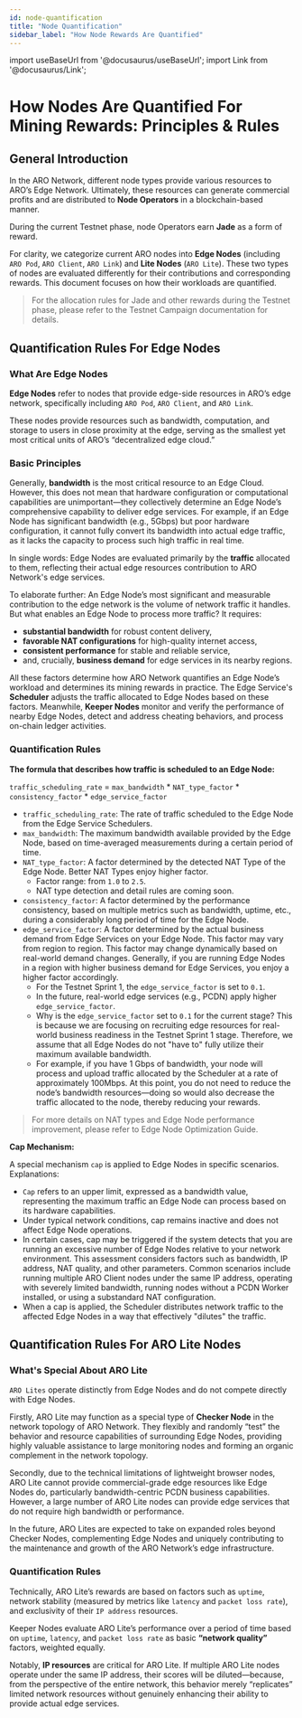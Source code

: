 ```yaml
---
id: node-quantification
title: "Node Quantification"
sidebar_label: "How Node Rewards Are Quantified"
---
```

import useBaseUrl from '@docusaurus/useBaseUrl';
import Link from '@docusaurus/Link';

# How Nodes Are Quantified For Mining Rewards: Principles & Rules

## General Introduction
In the ARO Network, different node types provide various resources to ARO’s Edge Network. Ultimately, these resources can generate commercial profits and are distributed to **Node Operators** in a blockchain-based manner.

During the current Testnet phase, node Operators earn <Link to="/campaign-hub/jade-rewards">**Jade**</Link> as a form of reward.

For clarity, we categorize current ARO nodes into **Edge Nodes** (including `ARO Pod`, `ARO Client`, `ARO Link`) and **Lite Nodes** (`ARO Lite`). These two types of nodes are evaluated differently for their contributions and corresponding rewards. This document focuses on how their workloads are quantified.

> For the allocation rules for Jade and other rewards during the Testnet phase, please refer to the <Link to="/campaign-hub/aro-testnet">Testnet Campaign documentation</Link> for details.

## Quantification Rules For Edge Nodes

### What Are Edge Nodes

**Edge Nodes** refer to nodes that provide edge-side resources in ARO’s edge network, specifically including `ARO Pod`, `ARO Client`, and `ARO Link`.

These nodes provide resources such as bandwidth, computation, and storage to users in close proximity at the edge, serving as the smallest yet most critical units of ARO’s “decentralized edge cloud.”

### Basic Principles

Generally, **bandwidth** is the most critical resource to an Edge Cloud. However, this does not mean that hardware configuration or computational capabilities are unimportant—they collectively determine an Edge Node’s comprehensive capability to deliver edge services. For example, if an Edge Node has significant bandwidth (e.g., 5Gbps) but poor hardware configuration, it cannot fully convert its bandwidth into actual edge traffic, as it lacks the capacity to process such high traffic in real time.

In single words: Edge Nodes are evaluated primarily by the **traffic** allocated to them, reflecting their actual edge resources contribution to ARO Network's edge services.

To elaborate further: An Edge Node’s most significant and measurable contribution to the edge network is the volume of network traffic it handles. But what enables an Edge Node to process more traffic? It requires: 

- **substantial bandwidth** for robust content delivery, 
- **favorable NAT configurations** for high-quality internet access, 
- **consistent performance** for stable and reliable service, 
- and, crucially, **business demand** for edge services in its nearby regions. 

All these factors determine how ARO Network quantifies an Edge Node’s workload and determines its mining rewards in practice. The Edge Service's **Scheduler** adjusts the traffic allocated to Edge Nodes based on these factors. Meanwhile, **Keeper Nodes** monitor and verify the performance of nearby Edge Nodes, detect and address cheating behaviors, and process on-chain ledger activities.

### Quantification Rules

**The formula that describes how traffic is scheduled to an Edge Node:**

`traffic_scheduling_rate` = `max_bandwidth` * `NAT_type_factor` * `consistency_factor` * `edge_service_factor`

- `traffic_scheduling_rate`: The rate of traffic scheduled to the Edge Node from the Edge Service Schedulers.
- `max_bandwidth`: The maximum bandwidth available provided by the Edge Node, based on time-averaged measurements during a certain period of time.
- `NAT_type_factor`: A factor determined by the detected NAT Type of the Edge Node. Better NAT Types enjoy higher factor.
  - Factor range: from `1.0` to `2.5`.
  - NAT type detection and detail rules are coming soon.
- `consistency_factor`: A factor determined by the performance consistency, based on multiple metrics such as bandwidth, uptime, etc., during a considerably long period of time for the Edge Node.
- `edge_service_factor`: A factor determined by the actual business demand from Edge Services on your Edge Node. This factor may vary from region to region. This factor may change dynamically based on real-world demand changes. Generally, if you are running Edge Nodes in a region with higher business demand for Edge Services, you enjoy a higher factor accordingly.
  - For the Testnet Sprint 1, the `edge_service_factor` is set to `0.1`.
  - In the future, real-world edge services (e.g., PCDN) apply higher `edge_service_factor`.  
  - Why is the `edge_service_factor` set to `0.1` for the current stage? This is because we are focusing on recruiting edge resources for real-world business readiness in the Testnet Sprint 1 stage. Therefore, we assume that all Edge Nodes do not "have to" fully utilize their maximum available bandwidth.
  - For example, if you have 1 Gbps of bandwidth, your node will process and upload traffic allocated by the Scheduler at a rate of approximately 100Mbps. At this point, you do not need to reduce the node’s bandwidth resources—doing so would also decrease the traffic allocated to the node, thereby reducing your rewards.
 
> For more details on NAT types and Edge Node performance improvement, please refer to <Link to="/node-operator-guide/improve-performance/network-optimization">Edge Node Optimization Guide</Link>.

**Cap Mechanism:**

A special mechanism `cap` is applied to Edge Nodes in specific scenarios. Explanations:  

- `Cap` refers to an upper limit, expressed as a bandwidth value, representing the maximum traffic an Edge Node can process based on its hardware capabilities.
- Under typical network conditions, cap remains inactive and does not affect Edge Node operations.
- In certain cases, cap may be triggered if the system detects that you are running an excessive number of Edge Nodes relative to your network environment. This assessment considers factors such as bandwidth, IP address, NAT quality, and other parameters. Common scenarios include running multiple ARO Client nodes under the same IP address, operating with severely limited bandwidth, running nodes without a PCDN Worker installed, or using a substandard NAT configuration.
- When a cap is applied, the Scheduler distributes network traffic to the affected Edge Nodes in a way that effectively "dilutes" the traffic.


## Quantification Rules For ARO Lite Nodes

### What's Special About ARO Lite

`ARO Lites` operate distinctly from Edge Nodes and do not compete directly with Edge Nodes.

Firstly, ARO Lite may function as a special type of **Checker Node** in the network topology of ARO Network. They flexibly and randomly “test” the behavior and resource capabilities of surrounding Edge Nodes, providing highly valuable assistance to large monitoring nodes and forming an organic complement in the network topology.

Secondly, due to the technical limitations of lightweight browser nodes, ARO Lite cannot provide commercial-grade edge resources like Edge Nodes do, particularly bandwidth-centric PCDN business capabilities. However, a large number of ARO Lite nodes can provide edge services that do not require high bandwidth or performance.

In the future, ARO Lites are expected to take on expanded roles beyond Checker Nodes, complementing Edge Nodes and uniquely contributing to the maintenance and growth of the ARO Network’s edge infrastructure.

### Quantification Rules

Technically, ARO Lite’s rewards are based on factors such as `uptime`, network stability (measured by metrics like `latency` and `packet loss rate`), and exclusivity of their `IP address` resources.

Keeper Nodes evaluate ARO Lite’s performance over a period of time based on `uptime`, `latency`, and `packet loss rate` as basic **“network quality”** factors, weighted equally.

Notably, **IP resources** are critical for ARO Lite. If multiple ARO Lite nodes operate under the same IP address, their scores will be diluted—because, from the perspective of the entire network, this behavior merely “replicates” limited network resources without genuinely enhancing their ability to provide actual edge services.